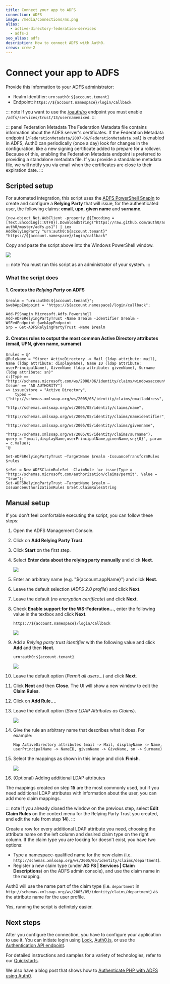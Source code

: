 ```yaml
---
title: Connect your app to ADFS
connection: ADFS
image: /media/connections/ms.png
alias:
  - active-directory-federation-services
  - adfs-2
seo_alias: adfs
description: How to connect ADFS with Auth0.
crews: crew-2
---
```


# Connect your app to ADFS

Provide this information to your ADFS administrator:

* Realm Identifier: `urn:auth0:${account.tenant}`
* Endpoint: `https://${account.namespace}/login/callback`

::: note
If you want to use the [/oauth/ro](/api/authentication/reference#resource-owner) endpoint you must enable `/adfs/services/trust/13/usernamemixed`.
:::

::: panel Federation Metadata
The Federation Metadata file contains information about the ADFS server's certificates. If the Federation Metadata endpoint (`/FederationMetadata/2007-06/FederationMetadata.xml`) is enabled in ADFS, Auth0 can periodically (once a day) look for changes in the configuration, like a new signing certificate added to prepare for a rollover. Because of this, enabling the Federation Metadata endpoint is preferred to providing a standalone metadata file. If you provide a standalone metadata file, we will notify you via email when the certificates are close to their expiration date.
:::

## Scripted setup

For automated integration, this script uses the [ADFS PowerShell SnapIn](http://technet.microsoft.com/en-us/library/adfs2-powershell-basics.aspx) to create and configure a **Relying Party** that will issue, for the authenticated user, the following claims: **email**, **upn**, **given name** and **surname**.

    (new-object Net.WebClient -property @{Encoding = [Text.Encoding]::UTF8}).DownloadString("https://raw.github.com/auth0/adfs-auth0/master/adfs.ps1") | iex
    AddRelyingParty "urn:auth0:${account.tenant}" "https://${account.namespace}/login/callback"

Copy and paste the script above into the Windows PowerShell window.

![](/media/articles/connections/enterprise/adfs/adfs-script.png)

::: note
You must run this script as an administrator of your system.
:::

### What the script does

#### 1. Creates the *Relying Party* on ADFS

    $realm = "urn:auth0:${account.tenant}";
    $webAppEndpoint = "https://${account.namespace}/login/callback";

    Add-PSSnapin Microsoft.Adfs.Powershell
    Add-ADFSRelyingPartyTrust -Name $realm -Identifier $realm -WSFedEndpoint $webAppEndpoint
    $rp = Get-ADFSRelyingPartyTrust -Name $realm

#### 2. Creates rules to output the most common Active Directory attributes (email, UPN, given name, surname)

    $rules = @'
    @RuleName = "Store: ActiveDirectory -> Mail (ldap attribute: mail), Name (ldap attribute: displayName), Name ID (ldap attribute: userPrincipalName), GivenName (ldap attribute: givenName), Surname (ldap attribute: sn)"
    c:[Type == "http://schemas.microsoft.com/ws/2008/06/identity/claims/windowsaccountname", Issuer == "AD AUTHORITY"]
    => issue(store = "Active Directory",
        types = ("http://schemas.xmlsoap.org/ws/2005/05/identity/claims/emailaddress",
                 "http://schemas.xmlsoap.org/ws/2005/05/identity/claims/name",
                 "http://schemas.xmlsoap.org/ws/2005/05/identity/claims/nameidentifier",
                 "http://schemas.xmlsoap.org/ws/2005/05/identity/claims/givenname",
                 "http://schemas.xmlsoap.org/ws/2005/05/identity/claims/surname"), query = ";mail,displayName,userPrincipalName,givenName,sn;{0}", param = c.Value);
    '@

    Set-ADFSRelyingPartyTrust –TargetName $realm -IssuanceTransformRules $rules

    $rSet = New-ADFSClaimRuleSet –ClaimRule '=> issue(Type = "http://schemas.microsoft.com/authorization/claims/permit", Value = "true");'
    Set-ADFSRelyingPartyTrust –TargetName $realm –IssuanceAuthorizationRules $rSet.ClaimRulesString

## Manual setup

If you don't feel comfortable executing the script, you can follow these steps:

1. Open the ADFS Management Console.
2. Click on **Add Relying Party Trust**.
3. Click **Start** on the first step.
4. Select **Enter data about the relying party manually** and click **Next**.

    ![](/media/articles/connections/enterprise/adfs/adfs-importmanual.png)
5. Enter an arbitrary name (e.g. "${account.appName}") and click **Next**.
6. Leave the default selection (*ADFS 2.0 profile*) and click **Next**.
7. Leave the default (*no encryption certificate*) and click **Next**.
8. Check **Enable support for the WS-Federation...**, enter the following value in the textbox and click **Next**.

    `https://${account.namespace}/login/callback`

    ![](/media/articles/connections/enterprise/adfs/adfs-url.png)

9. Add a *Relying party trust identifier* with the following value and click **Add** and then **Next**.

    `urn:auth0:${account.tenant}`

    ![](/media/articles/connections/enterprise/adfs/adfs-identifier.png)
10. Leave the default option (*Permit all users...*) and click **Next**.
11. Click **Next** and then **Close**. The UI will show a new window to edit the **Claim Rules**.
12. Click on **Add Rule...**.
13. Leave the default option (*Send LDAP Attributes as Claims*).

    ![](/media/articles/connections/enterprise/adfs/adfs-sendldap.png)

14. Give the rule an arbitrary name that describes what it does. For example:

    `Map ActiveDirectory attributes (mail -> Mail, displayName -> Name, userPrincipalName -> NameID, givenName -> GiveName, sn -> Surname)`

15. Select the mappings as shown in this image and click **Finish**.

    ![](/media/articles/connections/enterprise/adfs/adfs-claimrules.png)

16. (Optional) Adding additional LDAP attributes

  The mappings created on step **15** are the most commonly used, but if you need additional LDAP attributes with information about the user, you can add more claim mappings.

::: note
If you already closed the window on the previous step, select **Edit Claim Rules** on the context menu for the Relying Party Trust you created, and edit the rule from step **14**).
:::

  Create a row for every additional LDAP attribute you need, choosing the attribute name on the left column and desired claim type on the right column.
  If the claim type you are looking for doesn't exist, you have two options:

  - Type a namespace-qualified name for the new claim (i.e. `http://schemas.xmlsoap.org/ws/2005/05/identity/claims/department`).
  - Register a new claim type (under **AD FS | Services | Claim Descriptions**) on the ADFS admin console), and use the claim name in the mapping.

  Auth0 will use the name part of the claim type (i.e. `department` in `http://schemas.xmlsoap.org/ws/2005/05/identity/claims/department`) as the attribute name for the user profile.

Yes, running the script is definitely easier.

## Next steps

After you configure the connection, you have to configure your application to use it. You can initiate login using [Lock](/libraries/lock), [Auth0.js](/libraries/auth0js), or use the [Authentication API endpoint](/api/authentication?http#enterprise-saml-and-others-).

For detailed instructions and samples for a variety of technologies, refer to our [Quickstarts](/quickstarts).

We also have a blog post that shows how to [Authenticate PHP with ADFS using Auth0](https://auth0.com/authenticate/php/adfs).
